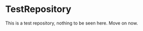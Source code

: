 TestRepository
==============

This is a test repository, nothing to be seen here. Move on now.  
 
 
   
  
   
     
              
        
           
            
          
       
      
       
   
     
    
  
  
 
 
 
